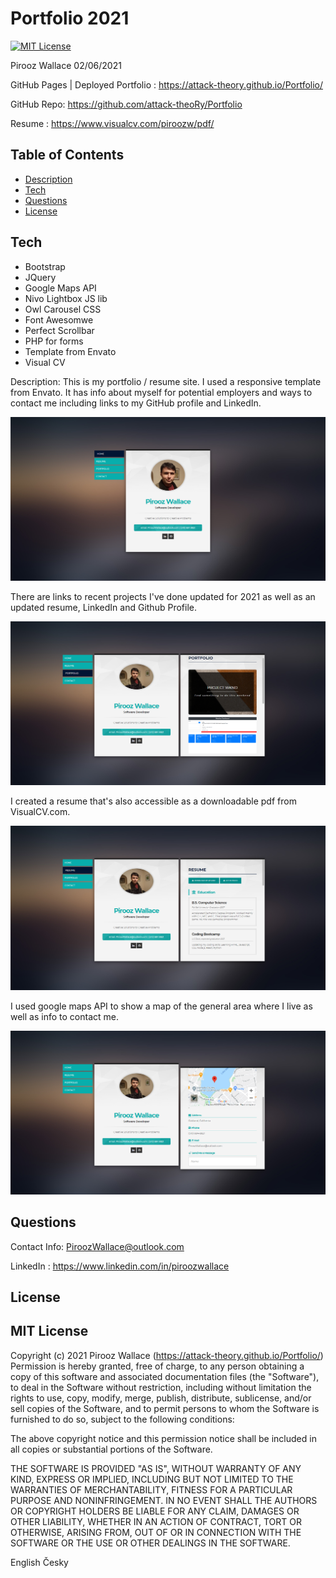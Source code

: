 # Portfolio 2021

[![MIT License](https://img.shields.io/badge/license-MIT-blue.svg)](#license) 

Pirooz Wallace
02/06/2021

GitHub Pages | Deployed Portfolio : https://attack-theory.github.io/Portfolio/

GitHub Repo: https://github.com/attack-theoRy/Portfolio

Resume : https://www.visualcv.com/piroozw/pdf/


## Table of Contents
* [Description](#description)
* [Tech](#tech)
* [Questions](#Questions)
* [License](#license)


## Tech
- Bootstrap
- JQuery
- Google Maps API
- Nivo Lightbox JS lib
- Owl Carousel CSS
- Font Awesomwe
- Perfect Scrollbar
- PHP for forms
- Template from Envato
- Visual CV

Description:
This is my portfolio / resume site. I used a responsive template from Envato. It has info about myself for potential employers and ways to contact me including links to my GitHub profile and LinkedIn.

<img src='img/frontpage.png' alt='front page'>

There are links to recent projects I've done updated for 2021 as well as an updated resume, LinkedIn and Github Profile.


<img src='img/PortfolioExample.png' alt='portfolio'>

I created a resume that's also accessible as a downloadable pdf from VisualCV.com. 

<img src='img/ResumeExample.png' alt='resume'>

I used google maps API to show a map of the general area where I live as well as info to contact me.

<img src='img/contactSample.png' alt='contact card'>


## Questions

Contact Info: PiroozWallace@outlook.com

LinkedIn : https://www.linkedin.com/in/piroozwallace



## License

MIT License
-----------

Copyright (c) 2021 Pirooz Wallace (https://attack-theory.github.io/Portfolio/)
Permission is hereby granted, free of charge, to any person
obtaining a copy of this software and associated documentation
files (the "Software"), to deal in the Software without
restriction, including without limitation the rights to use,
copy, modify, merge, publish, distribute, sublicense, and/or sell
copies of the Software, and to permit persons to whom the
Software is furnished to do so, subject to the following
conditions:

The above copyright notice and this permission notice shall be
included in all copies or substantial portions of the Software.

THE SOFTWARE IS PROVIDED "AS IS", WITHOUT WARRANTY OF ANY KIND,
EXPRESS OR IMPLIED, INCLUDING BUT NOT LIMITED TO THE WARRANTIES
OF MERCHANTABILITY, FITNESS FOR A PARTICULAR PURPOSE AND
NONINFRINGEMENT. IN NO EVENT SHALL THE AUTHORS OR COPYRIGHT
HOLDERS BE LIABLE FOR ANY CLAIM, DAMAGES OR OTHER LIABILITY,
WHETHER IN AN ACTION OF CONTRACT, TORT OR OTHERWISE, ARISING
FROM, OUT OF OR IN CONNECTION WITH THE SOFTWARE OR THE USE OR
OTHER DEALINGS IN THE SOFTWARE.
		
English Česky
